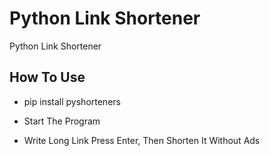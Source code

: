 # Python Link Shortener
 Python Link Shortener

## How To Use

- pip install pyshorteners

- Start The Program

* Write Long Link Press Enter, Then Shorten It Without Ads
